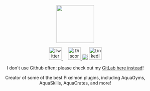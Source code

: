 <div id="header" align="center">
  <a href="https://waterdu.de">
    <img src="https://files.waterdu.de/2023/01/16/waterdude_circle_2.png" width="120"/>
  </a>
</div>

<p>

<div id="badges" align="center">
  <a href="https://twitter.com/WaterdudeDev">
    <img src="https://files.waterdu.de/2023/01/16/twitter.png" height="40" alt="Twitter"/>
  </a>
  <img src="https://files.waterdu.de/2023/01/16/empty.png" width="13" />
  <a href="https://discord.com/invite/Ff3bEwb">
    <img src="https://files.waterdu.de/2023/01/16/discord2.png" height="40" alt="Discord"/>
  </a>
  <img src="https://files.waterdu.de/2023/01/16/empty.png" width="19" />
  <a href="https://www.linkedin.com/company/34950640">
    <img src="https://files.waterdu.de/2023/01/16/linkedin2.png" height="40" alt="LinkedIn"/>
  </a>
</div>

<p><p><p align="center">
I don't use Github often; please check out my <a href="https://gitlab.com/atlantis-development">GitLab here instead</a>!
</p>
<p>
<p align="center">
Creator of some of the best Pixelmon plugins, including AquaGyms, AquaSkills, AquaCrates, and more!
</p>

<!--
**Waterdude/Waterdude** is a ✨ _special_ ✨ repository because its `README.md` (this file) appears on your GitHub profile.

Here are some ideas to get you started:

- 🔭 I’m currently working on ...
- 🌱 I’m currently learning ...
- 👯 I’m looking to collaborate on ...
- 🤔 I’m looking for help with ...
- 💬 Ask me about ...
- 📫 How to reach me: ...
- 😄 Pronouns: ...
- ⚡ Fun fact: ...
-->
